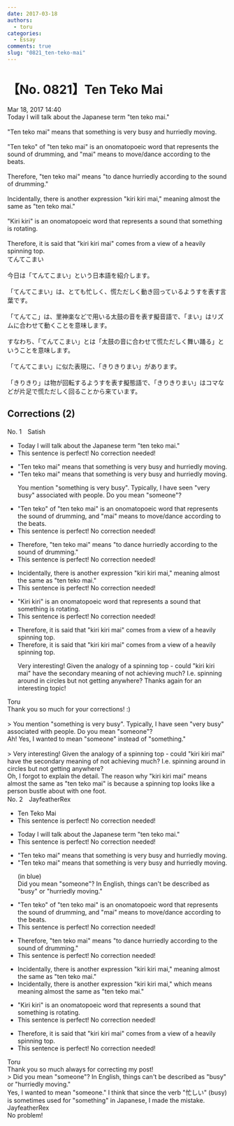 ```yaml
---
date: 2017-03-18
authors:
  - toru
categories:
  - Essay
comments: true
slug: "0821_ten-teko-mai"
---
```


# 【No. 0821】Ten Teko Mai
<div class="date">Mar 18, 2017 14:40</div>
<div id="post"><div id="body_show_ori">
Today I will talk about the Japanese term "ten teko mai."<br/><br/>"Ten teko mai" means that something is very busy and hurriedly moving.<br/><br/>"Ten teko" of "ten teko mai" is an onomatopoeic word that represents the sound of drumming, and "mai" means to move/dance according to the beats.<br/><br/>Therefore, "ten teko mai" means "to dance hurriedly according to the sound of drumming."<br/><br/>Incidentally, there is another expression "kiri kiri mai," meaning almost the same as "ten teko mai."<br/><br/>"Kiri kiri" is an onomatopoeic word that represents a sound that something is rotating.<br/><br/>Therefore, it is said that "kiri kiri mai" comes from a view of a heavily spinning top.
</div></div>

<!-- more -->

<div id="post_ja"><div id="body_show_mo">
てんてこまい<br/><br/>今日は「てんてこまい」という日本語を紹介します。<br/><br/>「てんてこまい」は、とても忙しく、慌ただしく動き回っているようすを表す言葉です。<br/><br/>「てんてこ」は、里神楽などで用いる太鼓の音を表す擬音語で、「まい」はリズムに合わせて動くことを意味します。<br/><br/>すなわち、「てんてこまい」とは「太鼓の音に合わせて慌ただしく舞い踊る」ということを意味します。<br/><br/>「てんてこまい」に似た表現に、「きりきりまい」があります。<br/><br/>「きりきり」は物が回転するようすを表す擬態語で、「きりきりまい」はコマなどが片足で慌ただしく回ることから来ています。
</div></div>

## Corrections (2)
<div id="block"><div class="first_name"> No. 1　<span class="just_name">Satish</span></div><div id="block2">
<ul class="correction_field">
<li class="incorrect">Today I will talk about the Japanese term "ten teko mai."</li>
<li class="corrected perfect">This sentence is perfect! No correction needed!</li>
</ul>
<ul class="correction_field">
<li class="incorrect">"Ten teko mai" means that something is very busy and hurriedly moving.</li>
<li class="corrected correct">
"Ten teko mai" means that something is very busy and hurriedly moving.
<p class="correction_comment">You mention "something is very busy".  Typically, I have seen "very busy" associated with people.  Do you mean "someone"?</p>
</li>
</ul>
<ul class="correction_field">
<li class="incorrect">"Ten teko" of "ten teko mai" is an onomatopoeic word that represents the sound of drumming, and "mai" means to move/dance according to the beats.</li>
<li class="corrected perfect">This sentence is perfect! No correction needed!</li>
</ul>
<ul class="correction_field">
<li class="incorrect">Therefore, "ten teko mai" means "to dance hurriedly according to the sound of drumming."</li>
<li class="corrected perfect">This sentence is perfect! No correction needed!</li>
</ul>
<ul class="correction_field">
<li class="incorrect">Incidentally, there is another expression "kiri kiri mai," meaning almost the same as "ten teko mai."</li>
<li class="corrected perfect">This sentence is perfect! No correction needed!</li>
</ul>
<ul class="correction_field">
<li class="incorrect">"Kiri kiri" is an onomatopoeic word that represents a sound that something is rotating.</li>
<li class="corrected perfect">This sentence is perfect! No correction needed!</li>
</ul>
<ul class="correction_field">
<li class="incorrect">Therefore, it is said that "kiri kiri mai" comes from a view of a heavily spinning top.</li>
<li class="corrected correct">
Therefore, it is said that "kiri kiri mai" comes from a view of a heavily spinning top.
<p class="correction_comment">Very interesting!   Given the analogy of a spinning top - could "kiri kiri mai" have the secondary meaning of not achieving much? I.e. spinning around in circles but not getting anywhere?  Thanks again for an interesting topic!</p>
</li>
</ul>
</div><div class="name"><span class="just_name">Toru</span><br>
Thank you so much for your corrections! :)<br/><br/>&gt; You mention "something is very busy". Typically, I have seen "very busy" associated with people. Do you mean "someone"?<br/>Ah! Yes, I wanted to mean "someone" instead of "something."<br/><br/>&gt; Very interesting! Given the analogy of a spinning top - could "kiri kiri mai" have the secondary meaning of not achieving much? I.e. spinning around in circles but not getting anywhere? <br/>Oh, I forgot to explain the detail. The reason why "kiri kiri mai" means almost the same as "ten teko mai" is because a spinning top looks like a person bustle about with one foot.
</div>
</div>
<div id="block"><div class="first_name"> No. 2　<span class="just_name">JayfeatherRex</span></div><div id="block2">
<ul class="correction_field">
<li class="incorrect">Ten Teko Mai</li>
<li class="corrected perfect">This sentence is perfect! No correction needed!</li>
</ul>
<ul class="correction_field">
<li class="incorrect">Today I will talk about the Japanese term "ten teko mai."</li>
<li class="corrected perfect">This sentence is perfect! No correction needed!</li>
</ul>
<ul class="correction_field">
<li class="incorrect">"Ten teko mai" means that something is very busy and hurriedly moving.</li>
<li class="corrected correct">
"Ten teko mai" means that <span class="f_blue">something </span>is very busy and hurriedly moving.
<p class="correction_comment">(in blue)<br/>Did you mean "someone"?  In English, things can't be described as "busy" or "hurriedly moving."</p>
</li>
</ul>
<ul class="correction_field">
<li class="incorrect">"Ten teko" of "ten teko mai" is an onomatopoeic word that represents the sound of drumming, and "mai" means to move/dance according to the beats.</li>
<li class="corrected perfect">This sentence is perfect! No correction needed!</li>
</ul>
<ul class="correction_field">
<li class="incorrect">Therefore, "ten teko mai" means "to dance hurriedly according to the sound of drumming."</li>
<li class="corrected perfect">This sentence is perfect! No correction needed!</li>
</ul>
<ul class="correction_field">
<li class="incorrect">Incidentally, there is another expression "kiri kiri mai," meaning almost the same as "ten teko mai."</li>
<li class="corrected correct">
Incidentally, there is another expression "kiri kiri mai," <span class="f_red">which means </span><span class="sline">meaning </span>almost the same as "ten teko mai."
</li>
</ul>
<ul class="correction_field">
<li class="incorrect">"Kiri kiri" is an onomatopoeic word that represents a sound that something is rotating.</li>
<li class="corrected perfect">This sentence is perfect! No correction needed!</li>
</ul>
<ul class="correction_field">
<li class="incorrect">Therefore, it is said that "kiri kiri mai" comes from a view of a heavily spinning top.</li>
<li class="corrected perfect">This sentence is perfect! No correction needed!</li>
</ul>
</div><div class="name"><span class="just_name">Toru</span><br>
Thank you so much always for correcting my post!<br/>&gt; Did you mean "someone"? In English, things can't be described as "busy" or "hurriedly moving."<br/>Yes, I wanted to mean "someone." I think that since the verb "忙しい" (busy) is sometimes used for "something" in Japanese, I made the mistake.
</div>
<div class="name"><span class="just_name">JayfeatherRex</span><br>
No problem!
</div>
</div>

